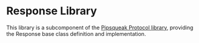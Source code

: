 # Response Library

This library is a subcomponent of the [Pipsqueak Protocol library](../PipsqueakProtocol/README.md),
providing the Response base class definition and implementation.
